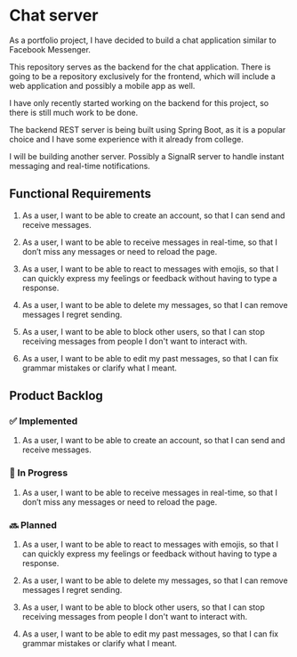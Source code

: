 # Chat server

As a portfolio project, I have decided to build a chat application similar to Facebook Messenger.

This repository serves as the backend for the chat application.
There is going to be a repository exclusively for the frontend, which will include a web application and possibly a mobile app as well.

I have only recently started working on the backend for this project, so there is still much work to be done.

The backend REST server is being built using Spring Boot, as it is a popular choice and I have some experience with it already from college.

I will be building another server. Possibly a SignalR server to handle instant messaging and real-time notifications.

## Functional Requirements

1. As a user, I want to be able to create an account, so that I can send and receive messages.

2. As a user, I want to be able to receive messages in real-time, so that I don’t miss any messages or need to reload the page.

3. As a user, I want to be able to react to messages with emojis, so that I can quickly express my feelings or feedback without having to type a response.

4. As a user, I want to be able to delete my messages, so that I can remove messages I regret sending.

5. As a user, I want to be able to block other users, so that I can stop receiving messages from people I don't want to interact with.

6. As a user, I want to be able to edit my past messages, so that I can fix grammar mistakes or clarify what I meant.

## Product Backlog

### ✅ Implemented

1. As a user, I want to be able to create an account, so that I can send and receive messages.
### 🚧 In Progress

1. As a user, I want to be able to receive messages in real-time, so that I don’t miss any messages or need to reload the page.
### 🔜 Planned

1. As a user, I want to be able to react to messages with emojis, so that I can quickly express my feelings or feedback without having to type a response.

2. As a user, I want to be able to delete my messages, so that I can remove messages I regret sending.

3. As a user, I want to be able to block other users, so that I can stop receiving messages from people I don't want to interact with.

4. As a user, I want to be able to edit my past messages, so that I can fix grammar mistakes or clarify what I meant.
